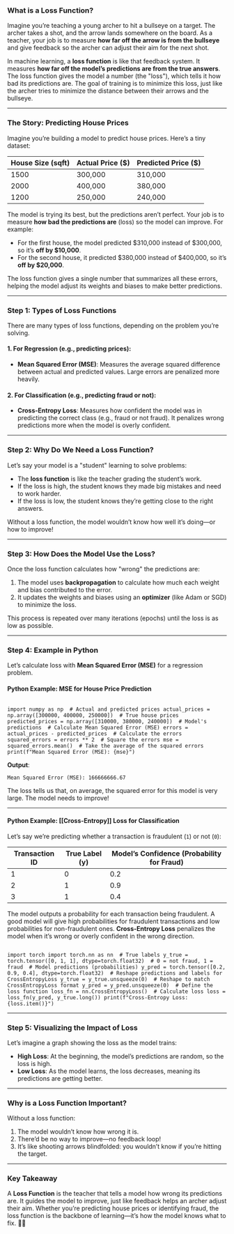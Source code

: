 ### **What is a Loss Function?**

Imagine you’re teaching a young archer to hit a bullseye on a target. The archer takes a shot, and the arrow lands somewhere on the board. As a teacher, your job is to measure **how far off the arrow is from the bullseye** and give feedback so the archer can adjust their aim for the next shot.

In machine learning, a **loss function** is like that feedback system. It measures **how far off the model’s predictions are from the true answers**. The loss function gives the model a number (the "loss"), which tells it how bad its predictions are. The goal of training is to minimize this loss, just like the archer tries to minimize the distance between their arrows and the bullseye.

---

### **The Story: Predicting House Prices**

Imagine you’re building a model to predict house prices. Here’s a tiny dataset:

|House Size (sqft)|Actual Price ($)|Predicted Price ($)|
|---|---|---|
|1500|300,000|310,000|
|2000|400,000|380,000|
|1200|250,000|240,000|

The model is trying its best, but the predictions aren’t perfect. Your job is to measure **how bad the predictions are** (loss) so the model can improve. For example:

- For the first house, the model predicted $310,000 instead of $300,000, so it’s **off by $10,000**.
- For the second house, it predicted $380,000 instead of $400,000, so it’s **off by $20,000**.

The loss function gives a single number that summarizes all these errors, helping the model adjust its weights and biases to make better predictions.

---

### **Step 1: Types of Loss Functions**

There are many types of loss functions, depending on the problem you’re solving.

#### **1. For Regression (e.g., predicting prices):**

- **Mean Squared Error (MSE)**: Measures the average squared difference between actual and predicted values. Large errors are penalized more heavily.

#### **2. For Classification (e.g., predicting fraud or not):**

- **Cross-Entropy Loss**: Measures how confident the model was in predicting the correct class (e.g., fraud or not fraud). It penalizes wrong predictions more when the model is overly confident.

---

### **Step 2: Why Do We Need a Loss Function?**

Let’s say your model is a "student" learning to solve problems:

- The **loss function** is like the teacher grading the student’s work.
- If the loss is high, the student knows they made big mistakes and need to work harder.
- If the loss is low, the student knows they’re getting close to the right answers.

Without a loss function, the model wouldn’t know how well it’s doing—or how to improve!

---

### **Step 3: How Does the Model Use the Loss?**

Once the loss function calculates how "wrong" the predictions are:

1. The model uses **backpropagation** to calculate how much each weight and bias contributed to the error.
2. It updates the weights and biases using an **optimizer** (like Adam or SGD) to minimize the loss.

This process is repeated over many iterations (epochs) until the loss is as low as possible.

---

### **Step 4: Example in Python**

Let’s calculate loss with **Mean Squared Error (MSE)** for a regression problem.

#### **Python Example: MSE for House Price Prediction**

```python

```

`import numpy as np  # Actual and predicted prices actual_prices = np.array([300000, 400000, 250000])  # True house prices predicted_prices = np.array([310000, 380000, 240000])  # Model's predictions  # Calculate Mean Squared Error (MSE) errors = actual_prices - predicted_prices  # Calculate the errors squared_errors = errors ** 2  # Square the errors mse = squared_errors.mean()  # Take the average of the squared errors  print(f"Mean Squared Error (MSE): {mse}")`

**Output**:

`Mean Squared Error (MSE): 166666666.67`

The loss tells us that, on average, the squared error for this model is very large. The model needs to improve!

---

#### **Python Example: [[Cross-Entropy]] Loss for Classification**

Let’s say we’re predicting whether a transaction is fraudulent (`1`) or not (`0`):

|Transaction ID|True Label (y)|Model’s Confidence (Probability for Fraud)|
|---|---|---|
|1|0|0.2|
|2|1|0.9|
|3|1|0.4|

The model outputs a probability for each transaction being fraudulent. A good model will give high probabilities for fraudulent transactions and low probabilities for non-fraudulent ones. **Cross-Entropy Loss** penalizes the model when it’s wrong or overly confident in the wrong direction.

```python

```

`import torch import torch.nn as nn  # True labels y_true = torch.tensor([0, 1, 1], dtype=torch.float32)  # 0 = not fraud, 1 = fraud  # Model predictions (probabilities) y_pred = torch.tensor([0.2, 0.9, 0.4], dtype=torch.float32)  # Reshape predictions and labels for CrossEntropyLoss y_true = y_true.unsqueeze(0)  # Reshape to match CrossEntropyLoss format y_pred = y_pred.unsqueeze(0)  # Define the loss function loss_fn = nn.CrossEntropyLoss()  # Calculate loss loss = loss_fn(y_pred, y_true.long()) print(f"Cross-Entropy Loss: {loss.item()}")`

---

### **Step 5: Visualizing the Impact of Loss**

Let’s imagine a graph showing the loss as the model trains:

- **High Loss**: At the beginning, the model’s predictions are random, so the loss is high.
- **Low Loss**: As the model learns, the loss decreases, meaning its predictions are getting better.

---

### **Why is a Loss Function Important?**

Without a loss function:

1. The model wouldn’t know how wrong it is.
2. There’d be no way to improve—no feedback loop!
3. It’s like shooting arrows blindfolded: you wouldn’t know if you’re hitting the target.

---

### **Key Takeaway**

A **Loss Function** is the teacher that tells a model how wrong its predictions are. It guides the model to improve, just like feedback helps an archer adjust their aim. Whether you’re predicting house prices or identifying fraud, the loss function is the backbone of learning—it’s how the model knows what to fix. 🎯✨